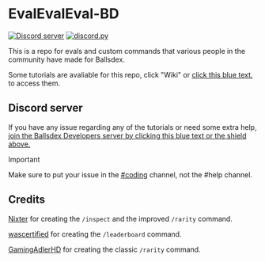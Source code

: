# EvalEvalEval-BD
[![Discord server](https://img.shields.io/badge/support-server-5865F2?logo=discord)](https://discord.gg/PKKhee4fvy)
[![discord.py](https://img.shields.io/badge/discord-py-blue.svg)](https://github.com/Rapptz/discord.py)

This is a repo for evals and custom commands that various people in the community have made for Ballsdex.

Some tutorials are avaliable for this repo, click "Wiki" or [click this blue text.](https://github.com/ContestedWheel/Some-BD-Tutorials/wiki) to access them.

## Discord server

If you have any issue regarding any of the tutorials or need some extra help, [join the Ballsdex Developers server by clicking this blue text or the shield above.](https://discord.com/invite/PKKhee4fvy)

> [!IMPORTANT]
> Make sure to put your issue in the [#coding](https://discord.com/channels/1255250024741212262/1255255977029144596) channel, not the #help channel.

## Credits

[Nixter](https://github.com/itsjruntime/) for creating the `/inspect` and the improved `/rarity` command.

[wascertified](https://codeberg.org/wascertified/custom-cogs) for creating the `/leaderboard` command.

[GamingAdlerHD](https://github.com/GamingadlerHD/) for creating the classic `/rarity` command.
